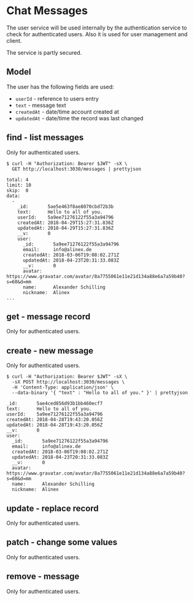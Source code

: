 # Chat Messages

The user service will be used internally by the authentication service to check for authenticated users.
Also it is used for user management and client.

The service is partly secured.

## Model

The user has the following fields are used:
- `userId` - reference to users entry
- `text` - message text
- `createdAt` - date/time account created at
- `updatedAt` - date/time the record was last changed

## find - list messages

Only for authenticated users.

    $ curl -H "Authorization: Bearer $JWT" -sX \
      GET http://localhost:3030/messages | prettyjson

    total: 4
    limit: 10
    skip:  0
    data: 
      - 
        _id:       5ae5e463f8ae8070cbd72b3b
        text:      Hello to all of you.
        userId:    5a9ee71276122f55a3a94796
        createdAt: 2018-04-29T15:27:31.836Z
        updatedAt: 2018-04-29T15:27:31.836Z
        __v:       0
        user: 
          _id:       5a9ee71276122f55a3a94796
          email:     info@alinex.de
          createdAt: 2018-03-06T19:08:02.271Z
          updatedAt: 2018-04-23T20:31:33.083Z
          __v:       0
          avatar:    https://www.gravatar.com/avatar/8a7755061e11e21d134a88e6a7a59b40?s=60&d=mm
          name:      Alexander Schilling
          nickname:  Alinex
    ...

## get - message record

Only for authenticated users.

## create - new message

Only for authenticated users.

    $ curl -H "Authorization: Bearer $JWT" -sX \
      -sX POST http://localhost:3030/messages \
      -H 'Content-Type: application/json' \
      --data-binary '{ "text" : "Hello to all of you." }' | prettyjson

    _id:       5ae4ced856d93b1bb460ecf7
    text:      Hello to all of you.
    userId:    5a9ee71276122f55a3a94796
    createdAt: 2018-04-28T19:43:20.056Z
    updatedAt: 2018-04-28T19:43:20.056Z
    __v:       0
    user: 
      _id:       5a9ee71276122f55a3a94796
      email:     info@alinex.de
      createdAt: 2018-03-06T19:08:02.271Z
      updatedAt: 2018-04-23T20:31:33.083Z
      __v:       0
      avatar:    https://www.gravatar.com/avatar/8a7755061e11e21d134a88e6a7a59b40?s=60&d=mm
      name:      Alexander Schilling
      nickname:  Alinex

## update - replace record

Only for authenticated users.

## patch - change some values

Only for authenticated users.

## remove - message

Only for authenticated users.
